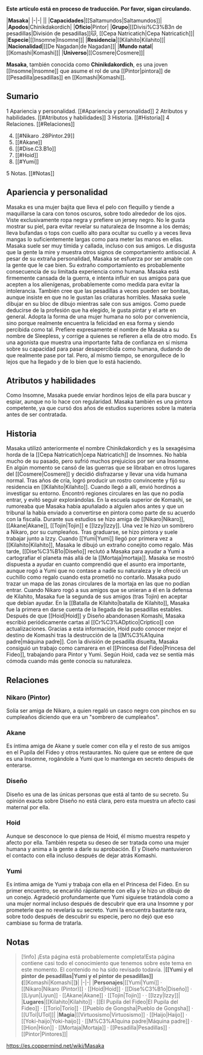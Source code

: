 **Este artículo está en proceso de traducción. Por favor, sigan circulando.**


|**Masaka**|
|-|-|
||
|**Capacidades**|[[Saltamundos\|Saltamundos]]|
|**Apodos**|Chinikdakordich|
|**Oficio**|Pintor|
|**Grupo**|[[Divisi%C3%B3n de pesadillas\|División de pesadillas]]🐱︎, [[Cepa Natricatich\|Cepa Natricatich]]|
|**Especie**|[[Insomne\|Insomne]]|
|**Residencia**|[[Kilahito\|Kilahito]]|
|**Nacionalidad**|[[De Nagadan\|de Nagadan]]|
|**Mundo natal**|[[Komashi\|Komashi]]|
|**Universo**|[[Cosmere\|Cosmere]]|

**Masaka**, también conocida como **Chinikdakordich**, es una joven [[Insomne\|Insomne]] que asume el rol de una [[Pintor\|pintora]] de [[Pesadilla\|pesadillas]] en [[Komashi\|Komashi]].

## Sumario

1 Apariencia y personalidad. [[#Apariencia y personalidad]] 
2 Atributos y habilidades. [[#Atributos y habilidades]] 
3 Historia. [[#Historia]] 
4 Relaciones. [[#Relaciones]] 

4. [[#Nikaro .28Pintor.29]] 
4. [[#Akane]] 
4. [[#Dise.C3.B1o]] 
4. [[#Hoid]] 
4. [[#Yumi]] 


5 Notas. [[#Notas]] 


## Apariencia y personalidad
Masaka es una mujer bajita que lleva el pelo con flequillo y tiende a maquillarse la cara con tonos oscuros, sobre todo alrededor de los ojos. Viste exclusivamente ropa negra y prefiere un jersey negro. No le gusta mostrar su piel, para evitar revelar su naturaleza de Insomne a los demás; lleva bufandas o tops con cuello alto para ocultar su cuello y a veces lleva mangas lo suficientemente largas como para meter las manos en ellas.
Masaka suele ser muy tímida y callada, incluso con sus amigos. Le disgusta que la gente la mire y muestra otros signos de comportamiento antisocial. A pesar de su extraña personalidad, Masaka se esfuerza por ser amable con la gente que le cae bien. Su extraño comportamiento es probablemente consecuencia de su limitada experiencia como humana. Masaka está firmemente cansada de la guerra, e intenta influir en sus amigos para que acepten a los alienígenas, probablemente como medida para evitar la intolerancia. También cree que las pesadillas a veces pueden ser bonitas, aunque insiste en que no le gustan las criaturas horribles. Masaka suele dibujar en su bloc de dibujo mientras sale con sus amigos. Como puede deducirse de la profesión que ha elegido, le gusta pintar y el arte en general.
Adopta la forma de una mujer humana no solo por conveniencia, sino porque realmente encuentra la felicidad en esa forma y siendo percibida como tal. Prefiere expresamente el nombre de Masaka a su nombre de Sleepless, y corrige a quienes se refieren a ella de otro modo.
Es una agonista que muestra una importante falta de confianza en sí misma sobre su capacidad para pasar desapercibida como humana, dudando de que realmente pase por tal. Pero, al mismo tiempo, se enorgullece de lo lejos que ha llegado y de lo bien que lo está haciendo.

## Atributos y habilidades
Como Insomne, Masaka puede enviar hordinos lejos de ella para buscar y espiar, aunque no lo hace con regularidad. Masaka también es una pintora competente, ya que cursó dos años de estudios superiores sobre la materia antes de ser contratada.

## Historia
Masaka utilizó anteriormente el nombre Chinikdakordich y es la sexagésima horda de la [[Cepa Natricatich\|cepa Natricatich]] de Insomnes. No habla mucho de su pasado, pero sufrió muchos prejuicios por ser una Insomne. En algún momento se cansó de las guerras que se libraban en otros lugares del [[Cosmere\|Cosmere]] y decidió disfrazarse y llevar una vida humana normal. Tras años de cría, logró producir un rostro convincente y fijó su residencia en [[Kilahito\|Kilahito]]. Cuando llegó a allí, envió hordinos a investigar su entorno. Encontró regiones circulares en las que no podía entrar, y evitó seguir explorándolas.
En la escuela superior de Komashi, se rumoreaba que Masaka había apuñalado a alguien años antes y que un tribunal la había enviado a convertirse en pintora como parte de su acuerdo con la fiscalía. Durante sus estudios se hizo amiga de [[Nikaro\|Nikaro]], [[Akane\|Akane]], [[Tojin\|Tojin]] e [[Izzy\|Izzy]]. Una vez le hizo un sombrero a Nikaro, por su cumpleaños. Tras graduarse, se hizo pintora y suele trabajar junto a Izzy.
Cuando [[Yumi\|Yumi]] llegó por primera vez a [[Kilahito\|Kilahito]], Masaka le dibujó un extraño conejito como regalo. Más tarde, [[Dise%C3%B1o\|Diseño]] reclutó a Masaka para ayudar a Yumi a cartografiar el planeta más allá de la [[Mortaja\|mortaja]]. Masaka se mostró dispuesta a ayudar en cuanto comprendió que el asunto era importante, aunque rogó a Yumi que no contase a nadie su naturaleza y le ofreció un cuchillo como regalo cuando esta prometió no contarlo. Masaka pudo trazar un mapa de las zonas circulares de la mortaja en las que no podían entrar.
Cuando Nikaro rogó a sus amigos que se unieran a él en la defensa de Kilahito, Masaka fue la segunda de sus amigos (tras Tojin) en aceptar que debían ayudar. En la [[Batalla de Kilahito\|batalla de Kilahito]], Masaka fue la primera en darse cuenta de la llegada de las pesadillas estables. Después de que [[Hoid\|Hoid]] y Diseño abandonasen Komashi, Masaka escribió periódicamente cartas al [[Cr%C3%ADptico\|Críptico]] con actualizaciones. Gracias a esta información, Hoid pudo conocer mejor el destino de Komashi tras la destrucción de la [[M%C3%A1quina padre\|máquina padre]]. Con la división de pesadilla disuelta, Masaka consiguió un trabajo como camarera en el [[Princesa del Fideo\|Princesa del Fideo]], trabajando para Pintor y Yumi. Según Hoid, cada vez se sentía más cómoda cuando más gente conocía su naturaleza.

## Relaciones
### Nikaro (Pintor)
Solía ser amiga de Nikaro, a quien regaló un casco negro con pinchos en su cumpleaños diciendo que era un "sombrero de cumpleaños".

### Akane
Es íntima amiga de Akane y suele comer con ella y el resto de sus amigos en el Pupila del Fideo y otros restaurantes. No quiere que se entere de que es una Insomne, rogándole a Yumi que lo mantenga en secreto después de enterarse.

### Diseño
Diseño es una de las únicas personas que está al tanto de su secreto. Su opinión exacta sobre Diseño no está clara, pero esta muestra un afecto casi maternal por ella.

### Hoid
Aunque se desconoce lo que piensa de Hoid, él mismo muestra respeto y afecto por ella. También respeta su deseo de ser tratada como una mujer humana y anima a la gente a darle su aprobación. Él y Diseño mantuvieron el contacto con ella incluso después de dejar atrás Komashi.

### Yumi
Es íntima amiga de Yumi y trabaja con ella en el Princesa del Fideo. En su primer encuentro, se encariñó rápidamente con ella y le hizo un dibujo de un conejo. Agradeció profundamente que Yumi siguiese tratándola como a una mujer normal incluso después de descubrir que era una Insomne y por prometerle que no revelaría su secreto. Yumi la encuentra bastante rara, sobre todo después de descubrir su especie, pero no dejó que eso cambiase su forma de tratarla.

## Notas

> [!info] ¡Esta página está probablemente completa!Esta página contiene casi todo el conocimiento que tenemos sobre este tema en este momento.
El contenido no ha sido revisado todavía.
|**[[Yumi y el pintor de pesadillas\|Yumi y el pintor de pesadillas]] (**[[Komashi\|Komashi]]**)**|
|-|-|
|**Personajes**|[[Yumi\|Yumi]] · [[Nikaro\|Nikaro (Pintor)]] · [[Hoid\|Hoid]] · [[Dise%C3%B1o\|Diseño]] · [[Liyun\|Liyun]] · [[Akane\|Akane]] · [[Tojin\|Tojin]] ·  · [[Izzy\|Izzy]]|
|**Lugares**|[[Kilahito\|Kilahito]] · [[El Pupila del Fideo\|El Pupila del Fideo]] · [[Torio\|Torio]] · [[Pueblo de Gongsha\|Pueblo de Gongsha]] · [[UTol\|UTol]]|
|**Magia**|[[Virtuosismo\|Virtuosismo]] · [[Haijo\|Haijo]] · [[Yoki-haijo\|Yoki-haijo]] · [[M%C3%A1quina padre\|Máquina padre]] · [[Hion\|Hion]] · [[Mortaja\|Mortaja]] · [[Pesadilla\|Pesadillas]] · [[Pintor\|Pintores]]|



https://es.coppermind.net/wiki/Masaka
